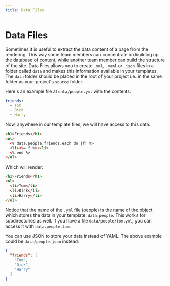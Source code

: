 ```yaml
---
title: Data Files
---
```


# Data Files

Sometimes it is useful to extract the data content of a page from the
rendering. This way some team members can concentrate on building up the
database of content, while another team member can build the structure of the
site. Data Files allows you to create `.yml`, `.yaml` or `.json` files in a
folder called `data` and makes this information available in your templates.
The `data` folder should be placed in the root of your project i.e. in the same
folder as your project's `source` folder.

Here's an example file at `data/people.yml` with the contents:

``` yaml
friends:
  - Tom
  - Dick
  - Harry
```

Now, anywhere in our template files, we will have access to this data:

``` html
<h1>Friends</h1>
<ol>
  <% data.people.friends.each do |f| %>
  <li><%= f %></li>
  <% end %>
</ol>
```

Which will render:

``` html
<h1>Friends</h1>
<ol>
  <li>Tom</li>
  <li>Dick</li>
  <li>Harry</li>
</ol>
```

Notice that the name of the `.yml` file (people) is the name of the object
which stores the data in your template: `data.people`. This works for
subdirectories as well. If you have a file `data/people/tom.yml`, you can
access it with `data.people.tom`.

You can use JSON to store your data instead of YAML. The above example could be
`data/people.json` instead:

``` json
{
  "friends": [
    "Tom",
    "Dick",
    "Harry"
  ]
}
```
